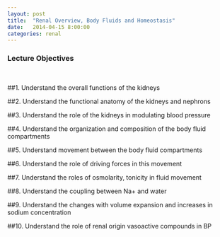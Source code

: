```yaml
---
layout: post
title:  "Renal Overview, Body Fluids and Homeostasis"
date:   2014-04-15 8:00:00
categories: renal
---
```


### Lecture Objectives
<span><br></span>

##1. Understand the overall functions of the kidneys
<span><br></span>

##2. Understand the functional anatomy of the kidneys and nephrons
<span><br></span>

##3. Understand the role of the kidneys in modulating blood pressure
<span><br></span>

##4. Understand the organization and composition of the body fluid compartments 
<span><br></span>

##5. Understand movement between the body fluid compartments
<span><br></span>

##6. Understand the role of driving forces in this movement
<span><br></span>

##7. Understand the roles of osmolarity, tonicity in fluid movement
<span><br></span>

##8. Understand the coupling between Na+ and water
<span><br></span>

##9. Understand the changes with volume expansion and increases in sodium concentration
<span><br></span>

##10. Understand the role of renal origin vasoactive compounds in BP
<span><br></span>